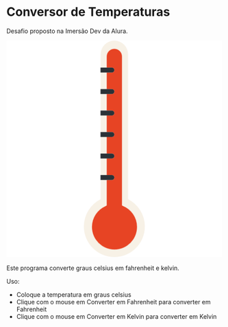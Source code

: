 # Conversor de Temperaturas
Desafio proposto na Imersão Dev da Alura.

![Termômetro](_imagens/termometro.png)

Este programa converte graus celsius em fahrenheit e kelvin.

Uso:
- Coloque a temperatura em graus celsius
- Clique com o mouse em Converter em Fahrenheit para converter em Fahrenheit
- Clique com o mouse em Converter em Kelvin para converter em Kelvin
